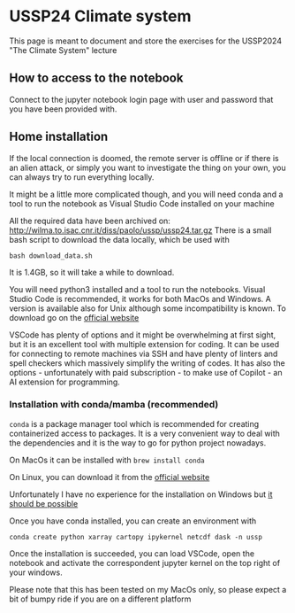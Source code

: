 # USSP24 Climate system 

This page is meant to document and store the exercises for the USSP2024 "The Climate System" lecture


## How to access to the notebook

Connect to the jupyter notebook login page with user and password that you have been provided with.

## Home installation

If the local connection is doomed, the remote server is offline or if there is an alien attack, or simply you want to investigate the thing on your own, you can always try to run everything locally. 

It might be a little more complicated though, and you will need conda and a tool to run the notebook as Visual Studio Code installed on your machine

All the required data have been archived on: http://wilma.to.isac.cnr.it/diss/paolo/ussp/ussp24.tar.gz 
There is a small bash script to download the data locally, which be used with

```
bash download_data.sh
```

It is 1.4GB, so it will take a while to download.

You will need python3 installed and a tool to run the notebooks. Visual Studio Code is recommended, 
it works for both MacOs and Windows. A version is available also for Unix although some incompatibility is known.
To download go on the [official website](https://code.visualstudio.com/download)

VSCode has plenty of options and it might be overwhelming at first sight, but it is an excellent tool
with multiple extension for coding. It can be used for connecting to remote machines via SSH and have plenty of linters
and spell checkers which massively simplify the writing of codes. It has also the options - unfortunately with paid subscription - 
to make use of Copilot - an AI extension for programming.

### Installation with conda/mamba (recommended)

`conda` is a package manager tool which is recommended for creating containerized access to packages. It is a very convenient way to deal
with the dependencies and it is the way to go for python project nowadays.

On MacOs it can be installed with `brew install conda`

On Linux, you can download it from the [official website](https://docs.conda.io/projects/conda/en/latest/user-guide/install/linux.html)

Unfortunately I have no experience for the installation on Windows but [it should be possible](https://docs.conda.io/projects/conda/en/latest/user-guide/install/windows.html)

Once you have conda installed, you can create an environment with

```
conda create python xarray cartopy ipykernel netcdf dask -n ussp
```

Once the installation is succeeded, you can load VSCode, open the notebook and activate the correspondent jupyter kernel on the top right of your windows.

Please note that this has been tested on my MacOs only, so please expect a bit of bumpy ride if you are on a different platform






